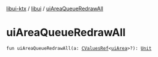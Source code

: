 [libui-ktx](../index.md) / [libui](index.md) / [uiAreaQueueRedrawAll](./ui-area-queue-redraw-all.md)

# uiAreaQueueRedrawAll

`fun uiAreaQueueRedrawAll(a: `[`CValuesRef`](../kotlinx.cinterop/-c-values-ref/index.md)`<`[`uiArea`](ui-area.md)`>?): `[`Unit`](https://kotlinlang.org/api/latest/jvm/stdlib/kotlin/-unit/index.html)
